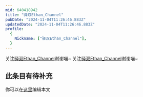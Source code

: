 ```yaml
---
mid: 640418942
title: "驿双Ethan_Channel"
pubDate: "2024-11-04T11:26:46.883Z"
updatedDate: "2024-11-04T11:26:46.883Z"
profile:
  {
    Nickname: ["驿双Ethan_Channel"],
  }
---
```


关注[驿双Ethan_Channel](https://space.bilibili.com/640418942)谢谢喵~ 关注[驿双Ethan_Channel](https://space.bilibili.com/640418942)谢谢喵~

## 此条目有待补充
你可以在[这里](https://github.com/Yuhanawa/VTuber.ICU/edit/master/src/content/v/驿双Ethan_Channel/index.md)编辑本文
